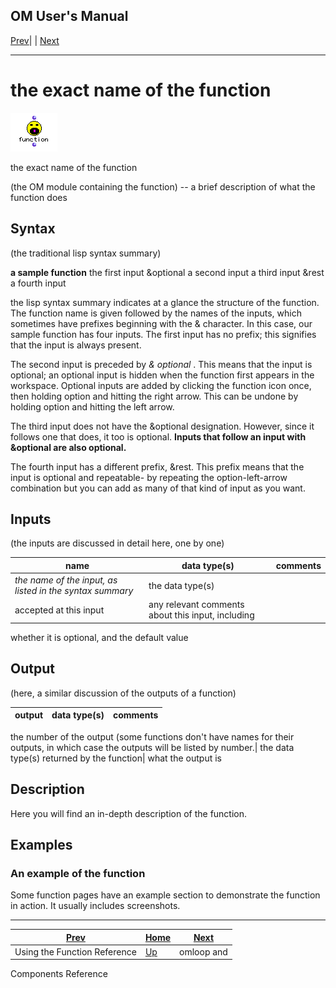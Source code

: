 OM User's Manual  
---  
[Prev](funcref.intro)| | [Next](funcref.omloop)  
  
* * *

# the exact name of the function

![](figures/functions/function.png)

  
  
the exact name of the function  
  
(the OM module containing the function) \-- a brief description of what the
function does  

## Syntax

(the traditional lisp syntax summary)

   **a sample function**  the first input &optional a second input a third
input &rest a fourth input  

the lisp syntax summary indicates at a glance the structure of the function.
The function name is given followed by the names of the inputs, which
sometimes have prefixes beginning with the & character. In this case, our
sample function has four inputs. The first input has no prefix; this signifies
that the input is always present.

The second input is preceded by  _& optional_ . This means that the input is
optional; an optional input is hidden when the function first appears in the
workspace. Optional inputs are added by clicking the function icon once, then
holding option and hitting the right arrow. This can be undone by holding
option and hitting the left arrow.

The third input does not have the &optional designation. However, since it
follows one that does, it too is optional. **Inputs that follow an input with
&optional are also optional.**

The fourth input has a different prefix, &rest. This prefix means that the
input is optional and repeatable- by repeating the option-left-arrow
combination but you can add as many of that kind of input as you want.

## Inputs

(the inputs are discussed in detail here, one by one)

name| data type(s)| comments  
---|---|---  
  _the name of the input, as listed in the syntax summary_ |  the data type(s)
accepted at this input| any relevant comments about this input, including
whether it is optional, and the default value  
  
## Output

(here, a similar discussion of the outputs of a function)

output| data type(s)| comments  
---|---|---  
the number of the output (some functions don't have names for their outputs,
in which case the outputs will be listed by number.| the data type(s) returned
by the function| what the output is  
  
## Description

Here you will find an in-depth description of the function.

## Examples

### An example of the function

Some function pages have an example section to demonstrate the function in
action. It usually includes screenshots.

* * *

[Prev](funcref.intro)| [Home](index)| [Next](funcref.omloop)  
---|---|---  
Using the Function Reference| [Up](funcref.intro)|  omloop  and
Components Reference

